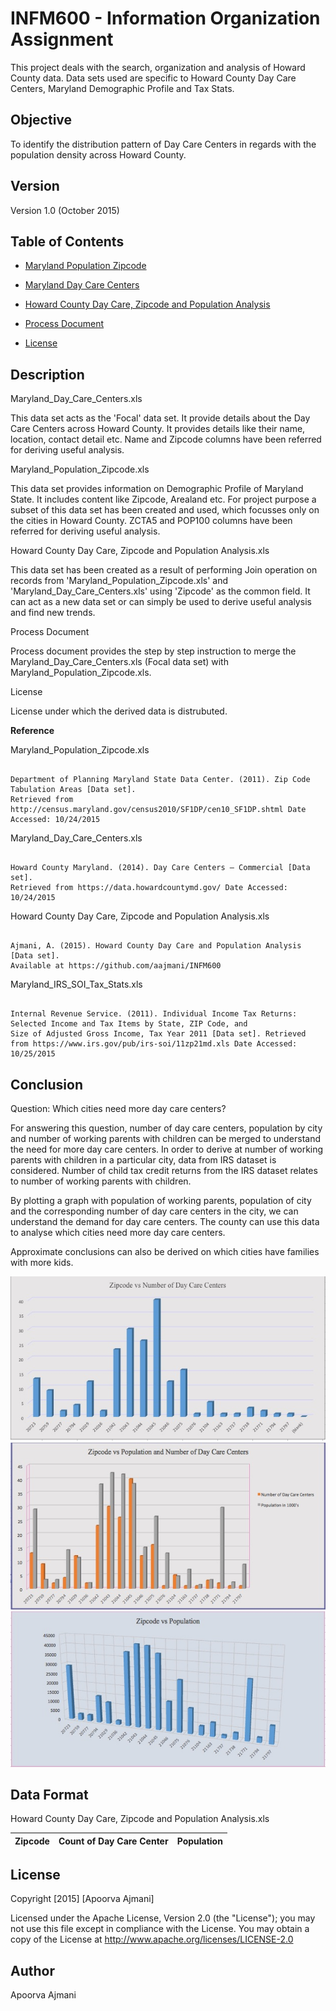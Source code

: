 INFM600 - Information Organization Assignment
=======

This project deals with the search, organization and analysis of Howard County data. 
Data sets used are specific to Howard County Day Care Centers, Maryland Demographic Profile and Tax Stats.


Objective
----------

To identify the distribution pattern of Day Care Centers in regards with the population density across Howard County.


Version
-------------
Version 1.0 (October 2015)


Table of Contents
-------------

* [Maryland Population Zipcode](https://github.com/aajmani/INFM600/raw/master/Maryland_Population_Zipcode.xls)

* [Maryland Day Care Centers](https://github.com/aajmani/INFM600/raw/master/Maryland_Day_Care_Centers.xls)

* [Howard County Day Care, Zipcode and Population Analysis](https://github.com/aajmani/INFM600/raw/master/Howard%20County%20Day%20Care%2C%20Zipcode%20and%20Population%20Analysis.xls)

* [Process Document]()
        
* [License](https://github.com/aajmani/INFM600/raw/master/LICENSE)
      

Description
------------

Maryland_Day_Care_Centers.xls

This data set acts as the 'Focal' data set. It provide details about the Day Care Centers across Howard County. It provides details like their name, location, contact detail etc. Name and Zipcode columns have been referred for deriving useful analysis. 


Maryland_Population_Zipcode.xls 

This data set provides information on Demographic Profile of Maryland State. It includes content like Zipcode, Arealand etc. For project purpose a subset of this data set has been created and used, which focusses only on the cities in Howard County. ZCTA5 and POP100 columns have been referred for deriving useful analysis.


Howard County Day Care, Zipcode and Population Analysis.xls

This data set has been created as a result of performing Join operation on records from 'Maryland_Population_Zipcode.xls' and 'Maryland_Day_Care_Centers.xls' using 'Zipcode' as the common field. It can act as a new data set or can simply be used to derive useful analysis and find new trends. 

Process Document

Process document provides the step by step instruction to merge the Maryland_Day_Care_Centers.xls (Focal data set) with Maryland_Population_Zipcode.xls.

License

License under which the derived data is distrubuted.


**Reference**

Maryland_Population_Zipcode.xls 

```

Department of Planning Maryland State Data Center. (2011). Zip Code Tabulation Areas [Data set]. 
Retrieved from http://census.maryland.gov/census2010/SF1DP/cen10_SF1DP.shtml Date Accessed: 10/24/2015
```

Maryland_Day_Care_Centers.xls

```

Howard County Maryland. (2014). Day Care Centers – Commercial [Data set]. 
Retrieved from https://data.howardcountymd.gov/ Date Accessed: 10/24/2015
```

Howard County Day Care, Zipcode and Population Analysis.xls

```

Ajmani, A. (2015). Howard County Day Care and Population Analysis [Data set]. 
Available at https://github.com/aajmani/INFM600 
```

Maryland_IRS_SOI_Tax_Stats.xls

```

Internal Revenue Service. (2011). Individual Income Tax Returns: Selected Income and Tax Items by State, ZIP Code, and 
Size of Adjusted Gross Income, Tax Year 2011 [Data set]. Retrieved from https://www.irs.gov/pub/irs-soi/11zp21md.xls Date Accessed: 10/25/2015
```

Conclusion
-----------

Question: Which cities need more day care centers?

For answering this question, number of day care centers, population by city and number of working parents with children can be merged to understand the need for more day care centers. In order to derive at number of working parents with children in a particular city, data from IRS dataset is considered. Number of child tax credit returns from the IRS dataset relates to number of working parents with children.  

By plotting a graph with population of working parents, population of city and the corresponding number of day care centers in the city, we can understand the demand for day care centers. The county can use this data to analyse which cities need more day care centers.

Approximate conclusions can also be derived on which cities have families with more kids. 


![Zipcode vs Number of Day Care Center](https://github.com/aajmani/INFM600/raw/master/Data%20Analysis/Zipcode%20vs%20Number%20of%20Day%20Care%20Center.jpg)
![Zipcode vs Population](https://github.com/aajmani/INFM600/raw/master/Data%20Analysis/Zipcode%20vs%20Population%20and%20Number%20of%20Day%20Care%20Centers.jpg)
![Zipcode vs Population and Number of Day Care Centers](https://github.com/aajmani/INFM600/raw/master/Data%20Analysis/Zipcode%20vs%20Population.jpg)


Data Format
-----------

Howard County Day Care, Zipcode and Population Analysis.xls

| Zipcode       | Count of Day Care Center| Population |
| ------------- |:-----------------------:| ----------:|

License
-----------
Copyright [2015] [Apoorva Ajmani]

Licensed under the Apache License, Version 2.0 (the "License");
you may not use this file except in compliance with the License.
You may obtain a copy of the License at http://www.apache.org/licenses/LICENSE-2.0

Author
----------
Apoorva Ajmani